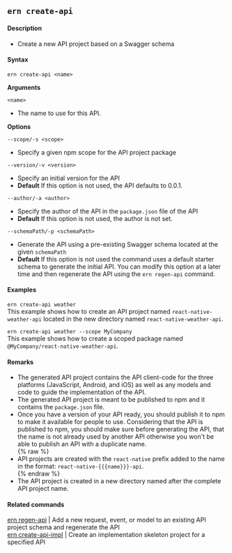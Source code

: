 ## `ern create-api`

#### Description

* Create a new API project based on a Swagger schema  

#### Syntax

`ern create-api <name>`  

**Arguments**

`<name>`

* The name to use for this API.

**Options**  

`--scope/-s <scope>`

* Specify a given npm scope for the API project package  

`--version/-v <version>`

* Specify an initial version for the API  
* **Default**  If this option is not used, the API defaults to 0.0.1.  

`--author/-a <author>`

* Specify the author of the API in the `package.json` file of the API  
* **Default**  If this option is not used, the author is not set.  

`--schemaPath/-p <schemaPath>`

* Generate the API using a pre-existing Swagger schema located at the given `schemaPath`  
* **Default**  If this option is not used the command uses a default starter schema to generate the initial API. You can modify this option at a later time and then regenerate the API using the `ern regen-api` command.  

#### Examples

`ern create-api weather`  
This example shows how to create an API project named `react-native-weather-api` located in the new directory named `react-native-weather-api`.   

`ern create-api weather --scope MyCompany`  
This example shows how to create a scoped package named `@MyCompany/react-native-weather-api`.  

#### Remarks

* The generated API project contains the API client-code for the three platforms (JavaScript, Android, and iOS) as well as any models and code to guide the implementation of the API.  
* The generated API project is meant to be published to npm and it contains the `package.json` file.  
* Once you have a version of your API ready, you should publish it to npm to make it available for people to use. Considering that the API is published to npm, you should make sure before generating the API, that the name is not already used by another API otherwise you won't be able to publish an API with a duplicate name.  
{% raw %}
* API projects are created with the `react-native` prefix added to the name in the format: `react-native-{{{name}}}-api`.  
{% endraw %}
* The API project is created in a new directory named after the complete API project name.  

#### Related commands

 [ern regen-api] | Add a new request, event, or model to an existing API project schema and regenerate the API  
 [ern create-api-impl] | Create an implementation skeleton project for a specified API

[ern regen-api]: ./regen-api.md
[ern create-api-impl]: ./create-api-impl.md
